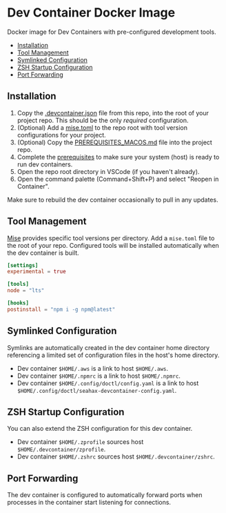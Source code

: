 # Dev Container Docker Image

Docker image for Dev Containers with pre-configured development tools.

- [Installation](#installation)
- [Tool Management](#tool-management)
- [Symlinked Configuration](#symlinked-configuration)
- [ZSH Startup Configuration](#zsh-startup-configuration)
- [Port Forwarding](#port-forwarding)


## Installation

1. Copy the [.devcontainer.json](.devcontainer.json) file from this repo, into the root of your project repo. This should be the only _required_ configuration.
2. (Optional) Add a [mise.toml](#tools-mise) to the repo root with tool version configurations for your project.
3. (Optional) Copy the [PREREQUISITES_MACOS.md](PREREQUISITES_MACOS.md) file into the project repo.
4. Complete the [prerequisites](PREREQUISITES_MACOS.md) to make sure your system (host) is ready to run dev containers.
5. Open the repo root directory in VSCode (if you haven't already).
6. Open the command palette (Command+Shift+P) and select "Reopen in Container".

Make sure to rebuild the dev container occasionally to pull in any updates.

## Tool Management

[Mise](https://mise.com) provides specific tool versions per directory. Add a `mise.toml` file to the root of your repo. Configured tools will be installed automatically when the dev container is built.

```toml
[settings]
experimental = true

[tools]
node = "lts"

[hooks]
postinstall = "npm i -g npm@latest"
```

## Symlinked Configuration

Symlinks are automatically created in the dev container home directory referencing a limited set of configuration files in the host's home directory. 

- Dev container `$HOME/.aws` is a link to host `$HOME/.aws`.
- Dev container `$HOME/.npmrc` is a link to host `$HOME/.npmrc`.
- Dev container `$HOME/.config/doctl/config.yaml` is a link to host `$HOME/.config/doctl/seahax-devcontainer-config.yaml`.

## ZSH Startup Configuration

You can also extend the ZSH configuration for this dev container.

- Dev container `$HOME/.zprofile` sources host `$HOME/.devcontainer/zprofile`.
- Dev container `$HOME/.zshrc` sources host `$HOME/.devcontainer/zshrc`.

## Port Forwarding

The dev container is configured to automatically forward ports when processes in the container start listening for connections.
